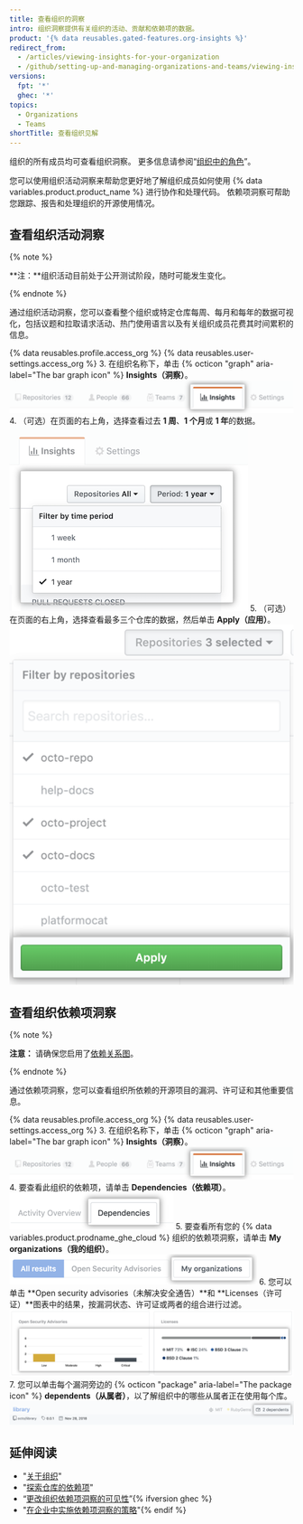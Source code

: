 ```yaml
---
title: 查看组织的洞察
intro: 组织洞察提供有关组织的活动、贡献和依赖项的数据。
product: '{% data reusables.gated-features.org-insights %}'
redirect_from:
  - /articles/viewing-insights-for-your-organization
  - /github/setting-up-and-managing-organizations-and-teams/viewing-insights-for-your-organization
versions:
  fpt: '*'
  ghec: '*'
topics:
  - Organizations
  - Teams
shortTitle: 查看组织见解
---
```


组织的所有成员均可查看组织洞察。 更多信息请参阅“[组织中的角色](/organizations/managing-peoples-access-to-your-organization-with-roles/roles-in-an-organization)”。

您可以使用组织活动洞察来帮助您更好地了解组织成员如何使用 {% data variables.product.product_name %} 进行协作和处理代码。 依赖项洞察可帮助您跟踪、报告和处理组织的开源使用情况。

## 查看组织活动洞察

{% note %}

**注：**组织活动目前处于公开测试阶段，随时可能发生变化。

{% endnote %}

通过组织活动洞察，您可以查看整个组织或特定仓库每周、每月和每年的数据可视化，包括议题和拉取请求活动、热门使用语言以及有关组织成员花费其时间累积的信息。

{% data reusables.profile.access_org %}
{% data reusables.user-settings.access_org %}
3. 在组织名称下，单击 {% octicon "graph" aria-label="The bar graph icon" %} **Insights（洞察）**。 ![单击组织洞察选项卡](/assets/images/help/organizations/org-nav-insights-tab.png)
4. （可选）在页面的右上角，选择查看过去 **1 周**、**1 个月**或 **1 年**的数据。 ![选择查看组织洞察的时间段](/assets/images/help/organizations/org-insights-time-period.png)
5. （可选）在页面的右上角，选择查看最多三个仓库的数据，然后单击 **Apply（应用）**。 ![选择查看组织洞察的仓库](/assets/images/help/organizations/org-insights-repos.png)

## 查看组织依赖项洞察

{% note %}

**注意：** 请确保您启用了[依赖关系图](/code-security/supply-chain-security/understanding-your-software-supply-chain/about-the-dependency-graph#enabling-the-dependency-graph)。

{% endnote %}

通过依赖项洞察，您可以查看组织所依赖的开源项目的漏洞、许可证和其他重要信息。

{% data reusables.profile.access_org %}
{% data reusables.user-settings.access_org %}
3. 在组织名称下，单击 {% octicon "graph" aria-label="The bar graph icon" %} **Insights（洞察）**。 ![主要组织导航栏中的洞察选项卡](/assets/images/help/organizations/org-nav-insights-tab.png)
4. 要查看此组织的依赖项，请单击 **Dependencies（依赖项）**。 ![主要组织导航栏下的依赖项选项卡](/assets/images/help/organizations/org-insights-dependencies-tab.png)
5. 要查看所有您的 {% data variables.product.prodname_ghe_cloud %} 组织的依赖项洞察，请单击 **My organizations（我的组织）**。 ![依赖项选项卡下的我的组织按钮](/assets/images/help/organizations/org-insights-dependencies-my-orgs-button.png)
6. 您可以单击 **Open security advisories（未解决安全通告）**和 **Licenses（许可证）**图表中的结果，按漏洞状态、许可证或两者的组合进行过滤。 ![我的组织漏洞和许可证图表](/assets/images/help/organizations/org-insights-dependencies-graphs.png)
7. 您可以单击每个漏洞旁边的 {% octicon "package" aria-label="The package icon" %} **dependents（从属者）**，以了解组织中的哪些从属者正在使用每个库。 ![我的组织有漏洞的从属者](/assets/images/help/organizations/org-insights-dependencies-vulnerable-item.png)

## 延伸阅读
 - "[关于组织](/organizations/collaborating-with-groups-in-organizations/about-organizations)"
 - "[探索仓库的依赖项](/github/visualizing-repository-data-with-graphs/exploring-the-dependencies-of-a-repository)"
 - “[更改组织依赖项洞察的可见性](/organizations/managing-organization-settings/changing-the-visibility-of-your-organizations-dependency-insights)”{% ifversion ghec %}
- "[在企业中实施依赖项洞察的策略](/admin/policies/enforcing-policies-for-your-enterprise/enforcing-policies-for-dependency-insights-in-your-enterprise)"{% endif %}
